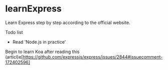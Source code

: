 # learnExpress
Learn Express step by step according to the official website.

Todo list
- Read 'Node.js in practice'

Begin to learn Koa after reading this (articl)e[https://github.com/expressjs/express/issues/2844#issuecomment-172402596]
